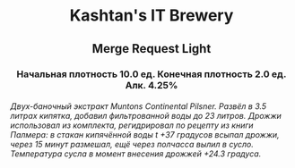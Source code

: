 <h1 align="center"> Kashtan's IT Brewery </h1>  

<h2 align="center"> Merge Request Light </h2>

<h3 align="center"> Начальная плотность 10.0 ед. Конечная плотность 2.0 ед. Алк. 4.25%  </h3>


###### Двух-баночный экстракт Muntons Continental Pilsner. Развёл в 3.5 литрах кипятка, добавил фильтрованной воды до 23 литров. Дрожжи использовал из комплекта, регидрировал по рецепту из книги Палмера: в стакан кипячённой воды t +37 градусов всыпал дрожжи, через 15 минут размешал, ещё через полчасса вылил в сусло. Температура сусла в момент внесения дрожжей +24.3 градуса. 
